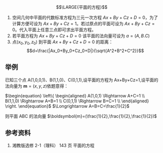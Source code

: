 $$\LARGE{平面的方程}$$
1. 空间几何中平面的代数标准方程为三元一次方程 $Ax+By+Cz+D=0$，为了计算方便可设为 $Ax+By+Cz=1$。若过原点的平面可设为 $Ax+By+Cz=0$。代入平面上任意三点即可求出平面方程。
2. 若平面方程为 $Ax+By+Cz+D=0$ 该平面的法向量可设为 $a=(A,B.C)$
3. 点($x_0,y_0,z_0$) 到平面 $Ax+By+Cz+D=0$ 的距离：
$$d=\frac{|Ax_0+By_0+Cz_0+D|}{\sqrt{A^2+B^2+C^2}}$$

## 举例
已知三个点 A(1,0,0,1)、B(1,1,0)、C(0,1,1),设平面的方程为 Ax+By+Cz=1,设平面的法向量为 $\boldsymbol{m}=(x,y,z)$依题意得：

$\begin{equation}
\left\{
\begin{aligned}
A(1,0,1) \Rightarrow A+C=1 \\
B(1,1,0) \Rightarrow A+B=1 \\ 
C(0,1,1) \Rightarrow B+C=1 \\
\end{aligned}
\right.
\end{equation}$ $\Longrightarrow A=B=C=\frac{1}{2}$ 

则平面 ABC 的法向量 $\boldsymbol{m}=(\frac{1}{2},\frac{1}{2},\frac{1}{2})$

## 参考资料
1. 湘教版选修 2-1（理科） 143 页 平面的方程

